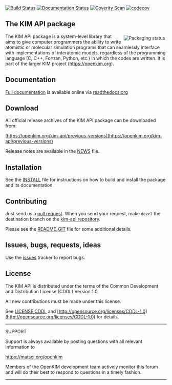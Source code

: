 <!---
#
# CDDL HEADER START
#
# The contents of this file are subject to the terms of the Common Development
# and Distribution License Version 1.0 (the "License").
#
# You can obtain a copy of the license at
# http://www.opensource.org/licenses/CDDL-1.0.  See the License for the
# specific language governing permissions and limitations under the License.
#
# When distributing Covered Code, include this CDDL HEADER in each file and
# include the License file in a prominent location with the name LICENSE.CDDL.
# If applicable, add the following below this CDDL HEADER, with the fields
# enclosed by brackets "[]" replaced with your own identifying information:
#
# Portions Copyright (c) [yyyy] [name of copyright owner]. All rights reserved.
#
# CDDL HEADER END
#

#
# Copyright (c) 2013--2020, Regents of the University of Minnesota.
# All rights reserved.
#
# Contributors:
#    Ryan S. Elliott
#    Ellad B. Tadmor
#

#
# Release: This file is part of the kim-api.git repository.
#
-->

[![Build Status](https://travis-ci.org/openkim/kim-api.svg?branch=devel)](https://travis-ci.org/openkim/kim-api)
[![Documentation Status](https://readthedocs.org/projects/kim-api/badge/?version=devel)](https://kim-api.readthedocs.io/en/devel/?badge=devel)
[![Coverity Scan](https://scan.coverity.com/projects/16411/badge.svg?flat=1)](https://scan.coverity.com/projects/openkim-kim-api)
[![codecov](https://codecov.io/gh/openkim/kim-api/branch/devel/graph/badge.svg)](https://codecov.io/gh/openkim/kim-api/branch/devel)

<p align="center"><h2>The KIM API package</h2></p>

<a href="https://repology.org/project/kim-api/versions"><img src="https://repology.org/badge/vertical-allrepos/kim-api.svg" alt="Packaging status" align="right" style="padding:5px;"/></a>

The KIM API package is a system-level library that aims to give computer
programmers the ability to write atomistic or molecular simulation programs
that can seamlessly interface with implementations of interatomic models,
regardless of the programming language (C, C++, Fortran, Python, etc.) in which
the codes are written.  It is part of the larger KIM project
(https://openkim.org).


Documentation
-------------

[Full documentation](https://kim-api.readthedocs.io/en/devel) is available online via [readthedocs.org](https://readthedocs.org)


Download
--------

All official release archives of the KIM API package can be downloaded from:

[https://openkim.org/kim-api/previous-versions](https://openkim.org/kim-api/previous-versions)

Release notes are available in the [NEWS](NEWS) file.


Installation
------------

See the [INSTALL](INSTALL) file for instructions on how to build and install
the package and its documentation.


Contributing
------------

Just send us a [pull request](https://help.github.com/articles/using-pull-requests/).
When you send your request, make `devel` the destination branch on the
[kim-api repository](https://github.com/openkim/kim-api).

Please see the [README_GIT](README_GIT) file for some additional details.


Issues, bugs, requests, ideas
-----------------------------

Use the [issues](https://github.com/openkim/kim-api/issues) tracker to report
bugs.


License
-------

The KIM API is distributed under the terms of the Common Development and
Distribution License (CDDL) Version 1.0.

All new contributions must be made under this license.

See [LICENSE.CDDL](LICENSE.CDDL) and
[http://opensource.org/licenses/CDDL-1.0](http://opensource.org/licenses/CDDL-1.0)
for details.


*******************************************************************************

SUPPORT

Support is always available by posting questions with all relevant information
to

<https://matsci.org/openkim>

Members of the OpenKIM development team actively monitor this forum and
will do their best to respond to questions in a timely fashion.

*******************************************************************************
